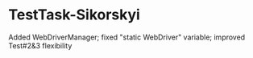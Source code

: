 # TestTask-Sikorskyi
Added WebDriverManager; 
fixed "static WebDriver" variable; 
improved Test#2&3 flexibility
